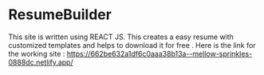 # ResumeBuilder
This site is written using REACT JS.
This creates a easy resume with customized templates and helps to download it for free .
Here is the link for the working site : https://662be632a1df6c0aaa38b13a--mellow-sprinkles-0888dc.netlify.app/
